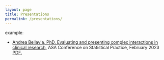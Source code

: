 ```yaml
---
layout: page
title: Presentations
permalink: /presentations/
---
```


example:

- <a href="https://timi.org/wp-content/uploads/2023/02/Andrea-Bellavia-PhD-Evaluating-and-presenting-complex-interactions-in-clinical-research.pdf">Andrea Bellavia, PhD. Evaluating and presenting complex interactions in clinical research</a>, ASA Conference on Statistical Practice, February 2023
<a href="https://username.github.io/pdfs/csp2023.pdf" target="_blank">PDF.</a>